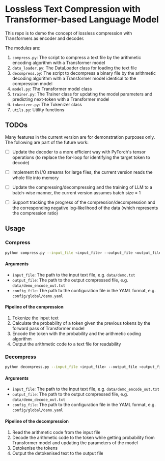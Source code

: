 # Lossless Text Compression with Transformer-based Language Model

This repo is to demo the concept of lossless compression with Transformers as encoder and decoder.

The modules are:

1. `compress.py`: The script to compress a text file by the arithmetic encoding algorithm with a Transformer model
2. `data_loader.py`: The DataLoader class for loading the text file
3. `decompress.py`: The script to decompress a binary file by the arithmetic decoding algorithm with a Transformer model identical to the compression model
4. `model.py`: The Transformer model class
5. `trainer.py`: The Trainer class for updating the model parameters and predicting next-token with a Transformer model
6. `tokenizer.py`: The Tokenizer class
7. `utils.py`: Utility functions

## TODOs

Many features in the current version are for demonstration purposes only. The following are part of the future work:

- [ ]  Update the decoder to a more efficient way with PyTorch's tensor operations (to replace the for-loop for identifying the target token to decode)

- [ ]  Implement th I/O streams for large files, the current version reads the whole file into memory

- [ ]  Update the compressing/decompressing and the training of LLM to a batch-wise manner, the current version assumes batch size = 1

- [ ]  Support tracking the progress of the compression/decompression and the corresponding negative log-likelihood of the data (which represents the compression ratio)

## Usage

### Compress

```bash
python compress.py --input_file <input_file> --output_file <output_file> --config_file <config_file>
```

#### Arguments

- `input_file`: The path to the input text file, e.g. `data/demo.txt`
- `output_file`: The path to the output compressed file, e.g. `data/demo_encode_out.txt`
- `config_file`: The path to the configuration file in the YAML format, e.g. `config/global/demo.yaml`


#### Pipeline of the compression

1. Tokenize the input text
2. Calculate the probability of a token given the previous tokens by the forward pass of Transformer model
3. Encode the token with the probability and the arithmetic coding algorithm
4. Output the arithmetic code to a text file for readability

### Decompress

```bash
python decompress.py --input_file <input_file> --output_file <output_file> --config_file <config_file>
```

#### Arguments

- `input_file`: The path to the input text file, e.g. `data/demo_encode_out.txt`
- `output_file`: The path to the output compressed file, e.g. `data/demo_decode_out.txt`
- `config_file`: The path to the configuration file in the YAML format, e.g. `config/global/demo.yaml`


#### Pipeline of the decompression

1. Read the arithmetic code from the input file
2. Decode the arithmetic code to the token while getting probability from Transformer model and updating the parameters of the model
3. Detokenise the tokens
4. Output the detokenised text to the output file

